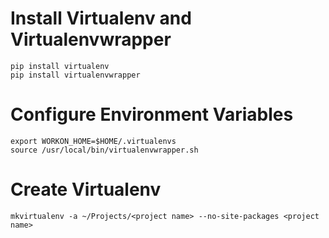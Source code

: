 Install Virtualenv and Virtualenvwrapper
=========
```
pip install virtualenv
pip install virtualenvwrapper
```

Configure Environment Variables
=========
```
export WORKON_HOME=$HOME/.virtualenvs
source /usr/local/bin/virtualenvwrapper.sh
```

Create Virtualenv
=========
```
mkvirtualenv -a ~/Projects/<project name> --no-site-packages <project name>
```